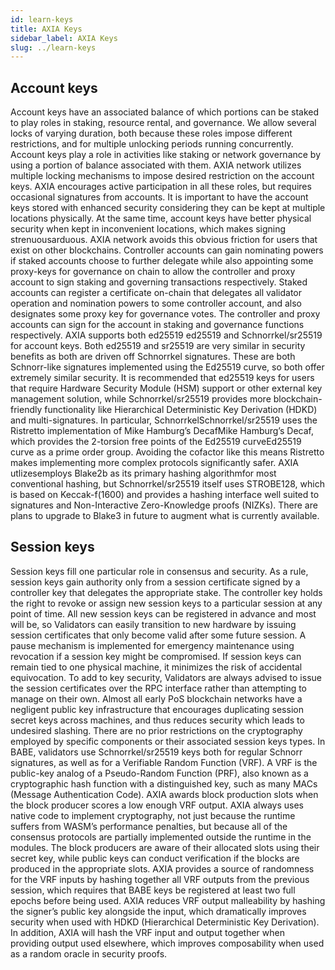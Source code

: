 ```yaml
---
id: learn-keys
title: AXIA Keys
sidebar_label: AXIA Keys
slug: ../learn-keys
---
```


## Account keys
Account keys have an associated balance of which portions can be staked to play roles in staking, resource rental, and governance. We allow several locks of varying duration, both because these roles impose different restrictions, and for multiple unlocking periods running concurrently.
Account keys play a role in activities like staking or network governance by using a portion of balance associated with them. AXIA network utilizes multiple locking mechanisms to impose desired restriction on the account keys.
AXIA encourages active participation in all these roles, but requires occasional signatures from accounts. It is important to have the account keys stored with enhanced security considering they can be kept at multiple locations physically. At the same time, account keys have better physical security when kept in inconvenient locations, which makes signing strenuousarduous. AXIA network avoids this obvious friction for users that exist on other blockchains.
Controller accounts can gain nominating powers if staked accounts choose to further delegate while also appointing some proxy-keys for governance on chain to allow the controller and proxy account to sign  staking and governing transactions respectively.
Staked accounts can register a certificate on-chain that delegates all validator operation and nomination powers to some controller account, and also designates some proxy key for governance votes. The controller and proxy accounts can sign for the account in staking and governance functions respectively.
AXIA supports both ed25519 ed25519 and Schnorrkel/sr25519 for account keys. Both ed25519 and sr25519 are very similar in security benefits as both are driven off Schnorrkel signatures. These are both Schnorr-like signatures implemented using the Ed25519 curve, so both offer extremely similar security. It is recommended that  ed25519 keys for users that require Hardware Security Module (HSM) support or other external key management solution, while Schnorrkel/sr25519 provides more blockchain-friendly functionality like Hierarchical Deterministic Key Derivation (HDKD) and multi-signatures.
In particular, SchnorrkelSchnorrkel/sr25519 uses the Ristretto implementation of Mike Hamburg’s DecafMike Hamburg’s Decaf, which provides the 2-torsion free points of the Ed25519 curveEd25519 curve as a prime order group. Avoiding the cofactor like this means Ristretto makes implementing more complex protocols significantly safer. AXIA utlizesemploys Blake2b as its primary hashing algorithmfor most conventional hashing, but Schnorrkel/sr25519 itself uses STROBE128, which is based on Keccak-f(1600) and provides a hashing interface well suited to signatures and Non-Interactive Zero-Knowledge proofs (NIZKs). There are plans to upgrade to Blake3 in future to augment what is currently available. 

## Session keys
Session keys fill one particular role in consensus and security. As a rule, session keys gain authority only from a session certificate signed by a controller key that delegates the appropriate stake. The controller key holds the right to revoke or assign new session keys to a particular session at any point of time. All new session keys can be registered in advance and most will be, so Validators can easily transition to new hardware by issuing session certificates that only become valid after some future session. A pause mechanism is implemented for emergency maintenance using revocation if a session key might be compromised.
If session keys can remain tied to one physical machine, it minimizes the risk of accidental equivocation. To add to key security, Validators are always advised to issue the session certificates over the RPC interface rather than attempting to manage on their own. Almost all early PoS blockchain networks have a negligent public key infrastructure that encourages duplicating session secret keys across machines, and thus reduces security which leads to undesired slashing.
There are no prior restrictions on the cryptography employed by specific components or their associated session keys types. In BABE, validators use Schnorrkel/sr25519 keys both for regular Schnorr signatures, as well as for a Verifiable Random Function (VRF).
A VRF is the public-key analog of a Pseudo-Random Function (PRF), also known as a cryptographic hash function with a distinguished key, such as many MACs (Message Authentication Code). AXIA  awards block production slots when the block producer scores a low enough VRF output.  AXIA always uses native code to implement cryptography, not just because the runtime suffers from WASM’s performance penalties, but because all of the consensus protocols are partially implemented outside the runtime in the modules. 
The block producers are aware of their allocated slots using their secret key, while public keys can conduct verification if the blocks are produced in the appropriate slots. AXIA provides a source of randomness for the VRF inputs by hashing together all VRF outputs from the previous session, which requires that BABE keys be registered at least two full epochs before being used.
AXIA reduces VRF output malleability by hashing the signer’s public key alongside the input, which dramatically improves security when used with HDKD (Hierarchical Deterministic Key Derivation). In addition, AXIA will hash the VRF input and output together when providing output used elsewhere, which improves composability when used as a random oracle in security proofs.

